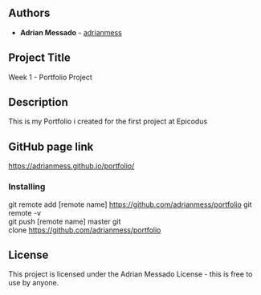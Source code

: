 ## Authors

* **Adrian Messado** - [adrianmess](https://github.com/adrianmess)

## Project Title
Week 1 - Portfolio Project

## Description
This is my Portfolio i created for the first project at Epicodus

## GitHub page link
https://adrianmess.github.io/portfolio/

### Installing

git remote add [remote name] https://github.com/adrianmess/portfolio
git remote -v  
git push [remote name] master 
git clone https://github.com/adrianmess/portfolio 



## License

This project is licensed under the Adrian Messado License - this is free to use by anyone.
